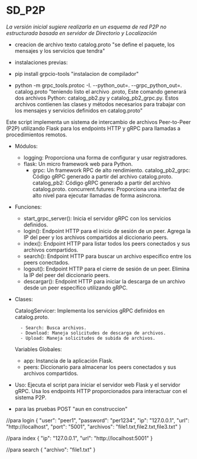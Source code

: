 # SD_P2P

_La versión inicial sugiere realizarla en un esquema de red P2P no estructurada basada en servidor de  Directorio y Localización_

* creacion de archivo texto catalog.proto 
"se define el paquete, los mensajes y los servicios que tendra"


* instalaciones previas:

 * pip install grpcio-tools 
 "instalacion de compilador"

 * python -m grpc_tools.protoc -I. --python_out=. --grpc_python_out=. catalog.proto
 "teniendo listo el archivo .proto, Este comando generará dos archivos Python: catalog_pb2.py y catalog_pb2_grpc.py. Estos archivos contienen las clases y métodos necesarios para trabajar con los mensajes y servicios definidos en catalog.proto"


Este script implementa un sistema de intercambio de archivos Peer-to-Peer (P2P) utilizando Flask para los endpoints HTTP y gRPC para llamadas a procedimientos remotos.

* Módulos:
  -  logging: Proporciona una forma de configurar y usar registradores.
  - flask: Un micro framework web para Python.
    - grpc: Un framework RPC de alto rendimiento.
    catalog_pb2_grpc: Código gRPC generado a partir del archivo catalog.proto.
    catalog_pb2: Código gRPC generado a partir del archivo catalog.proto.
    concurrent.futures: Proporciona una interfaz de alto nivel para ejecutar llamadas de forma asíncrona.

* Funciones:
    - start_grpc_server(): Inicia el servidor gRPC con los servicios definidos.
    - login(): Endpoint HTTP para el inicio de sesión de un peer. Agrega la IP del peer y los archivos compartidos al diccionario peers.
    - index(): Endpoint HTTP para listar todos los peers conectados y sus archivos compartidos.
    - search(): Endpoint HTTP para buscar un archivo específico entre los peers conectados.
    - logout(): Endpoint HTTP para el cierre de sesión de un peer. Elimina la IP del peer del diccionario peers.
    - descargar(): Endpoint HTTP para iniciar la descarga de un archivo desde un peer específico utilizando gRPC.
      
* Clases:
  
  CatalogServicer: Implementa los servicios gRPC definidos en catalog.proto.
  
        - Search: Busca archivos.
        - Download: Maneja solicitudes de descarga de archivos.
        - Upload: Maneja solicitudes de subida de archivos.
  
  Variables Globales:
  
    - app: Instancia de la aplicación Flask.
    - peers: Diccionario para almacenar los peers conectados y sus archivos compartidos.
      
* Uso:
    Ejecuta el script para iniciar el servidor web Flask y el servidor gRPC. Usa los endpoints HTTP proporcionados para interactuar con el sistema P2P.
 
* para las pruebas POST "aun en construccion"

//para login
{
    "user": "peer1",
    "password": "per1234",
    "ip": "127.0.0.1",
    "url": "http://localhost",
    "port": "5001",
    "archivos": "file1.txt,file2.txt,file3.txt"
}

//para index
{
    "ip": "127.0.0.1",
    "url": "http://localhost:5001"
}

//para search
{
  "archivo": "file1.txt"
}


